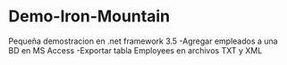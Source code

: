 # Demo-Iron-Mountain

Pequeña demostracion en .net framework 3.5 
-Agregar empleados a una BD en MS Access
-Exportar tabla Employees en archivos TXT y XML
